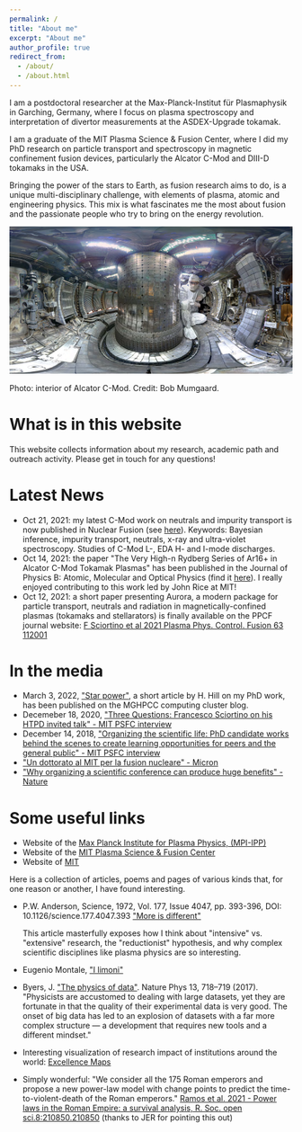 ```yaml
---
permalink: /
title: "About me"
excerpt: "About me"
author_profile: true
redirect_from: 
  - /about/
  - /about.html
---
```


I am a postdoctoral researcher at the Max-Planck-Institut für Plasmaphysik in Garching, Germany, where I focus on plasma spectroscopy and interpretation of divertor measurements at the ASDEX-Upgrade tokamak. 

I am a graduate of the MIT Plasma Science & Fusion Center, where I did my PhD research on particle transport and spectroscopy in magnetic confinement fusion devices, particularly the Alcator C-Mod and DIII-D tokamaks in the USA. 

Bringing the power of the stars to Earth, as fusion research aims to do, is a unique multi-disciplinary challenge, with elements of plasma, atomic and engineering physics. This mix is what fascinates me the most about fusion and the passionate people who try to bring on the energy revolution. 

<img src="../images/cmod_fig.png" width="800" />

Photo: interior of Alcator C-Mod. Credit: Bob Mumgaard.

What is in this website
=======================
This website collects information about my research, academic path and outreach activity. Please get in touch for any questions!


Latest News
===========
* Oct 21, 2021: my latest C-Mod work on neutrals and impurity transport is now published in Nuclear Fusion (see [here](https://iopscience.iop.org/article/10.1088/1741-4326/ac32f2/pdf)). Keywords: Bayesian inference, impurity transport, neutrals, x-ray and ultra-violet spectroscopy. Studies of C-Mod L-, EDA H- and I-mode discharges.
* Oct 14, 2021: the paper "The Very High-n Rydberg Series of Ar16+ in Alcator C-Mod Tokamak Plasmas" has been published in the Journal of Physics B: Atomic, Molecular and Optical Physics (find it [here](https://iopscience.iop.org/article/10.1088/1361-6455/ac2722)). I really enjoyed contributing to this work led by John Rice at MIT! 
* Oct 12, 2021: a short paper presenting Aurora, a modern package for particle transport, neutrals and radiation in magnetically-confined plasmas (tokamaks and stellarators) is finally available on the PPCF journal website: [F Sciortino et al 2021 Plasma Phys. Control. Fusion 63 112001](https://iopscience.iop.org/article/10.1088/1361-6587/ac2890)


In the media
============
* March 3, 2022, ["Star power"](https://www.mghpcc.org/star-power/), a short article by H. Hill on my PhD work, has been published on the MGHPCC computing cluster blog.
* Decemeber 18, 2020, ["Three Questions: Francesco Sciortino on his HTPD invited talk" - MIT PSFC interview](https://www.psfc.mit.edu/news/2020/three-questions-francesco-sciortino-on-his-htpd-invited-talk)
* December 14, 2018, ["Organizing the scientific life: PhD candidate works behind the scenes to create learning opportunities for peers and the general public" - MIT PSFC interview](https://www.psfc.mit.edu/news/2018/francesco-sciortino-organizing-the-scientific-life)
* ["Un dottorato al MIT per la fusion nucleare" - Micron](https://www.rivistamicron.it/approfondimenti/un-dottorato-al-mit-per-la-fusione-nucleare/)
* ["Why organizing a scientific conference can produce huge benefits" - Nature](https://www.nature.com/articles/d41586-018-05714-9?utm_source=fbk_nnc&utm_medium=social&utm_campaign=naturenews&sf193884577=1)



Some useful links
=================

* Website of the [Max Planck Institute for Plasma Physics, (MPI-IPP)](https://www.ipp.mpg.de/)
* Website of the [MIT Plasma Science & Fusion Center](https://www.psfc.mit.edu/)
* Website of [MIT](https://www.mit.edu/)

Here is a collection of articles, poems and pages of various kinds that, for one reason or another, I have found interesting. 

* P.W. Anderson, Science, 1972, Vol. 177, Issue 4047, pp. 393-396, DOI: 10.1126/science.177.4047.393
  ["More is different"](https://cse-robotics.engr.tamu.edu/dshell/cs689/papers/anderson72more_is_different.pdf)
  
  This article masterfully exposes how I think about "intensive" vs. "extensive" research, the "reductionist" hypothesis, and why complex scientific disciplines like plasma physics are so interesting.
  
* Eugenio Montale, ["I limoni"](https://www.libriantichionline.com/divagazioni/eugenio_montale_limoni_1925)

* Byers, J. ["The physics of data"](https://rdcu.be/cHcKJ). Nature Phys 13, 718–719 (2017). "Physicists are accustomed to dealing with large datasets, yet they are fortunate in that the quality of their experimental data is very good. The onset of big data has led to an explosion of datasets with a far more complex structure — a development that requires new tools and a different mindset."

* Interesting visualization of research impact of institutions around the world: [Excellence Maps](https://www.excellencemapping.net/#/explore?id=24696&lng=-122&lat=38&z=7&f=0&c=A_BASE&a=All&s=0&m=Highly+cited+papers)

* Simply wonderful: "We consider all the 175 Roman emperors and propose a new power-law model with change points to predict the time-to-violent-death of the Roman emperors." [Ramos et al. 2021 - Power laws in the Roman Empire: a survival analysis, R. Soc. open sci.8:210850.210850](https://royalsocietypublishing.org/doi/10.1098/rsos.210850) (thanks to JER for pointing this out)
